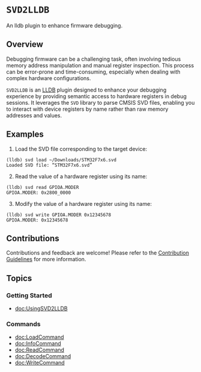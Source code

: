# ``SVD2LLDB``

An lldb plugin to enhance firmware debugging.

## Overview

Debugging firmware can be a challenging task, often involving tedious memory address manipulation and manual register inspection. This process can be error-prone and time-consuming, especially when dealing with complex hardware configurations.

`SVD2LLDB` is an [LLDB](https://lldb.llvm.org) plugin designed to enhance your debugging experience by providing semantic access to hardware registers in debug sessions. It leverages the `SVD` library to parse CMSIS SVD files, enabling you to interact with device registers by name rather than raw memory addresses and values.

## Examples

1. Load the SVD file corresponding to the target device:

  ```console
  (lldb) svd load ~/Downloads/STM32F7x6.svd
  Loaded SVD file: “STM32F7x6.svd”
  ```

2. Read the value of a hardware register using its name:

  ```console
  (lldb) svd read GPIOA.MODER
  GPIOA.MODER: 0x2800_0000
  ```

3. Modify the value of a hardware register using its name:

  ```console
  (lldb) svd write GPIOA.MODER 0x12345678
  GPIOA.MODER: 0x12345678
  ```

## Contributions

Contributions and feedback are welcome! Please refer to the [Contribution Guidelines](https://github.com/apple/swift-mmio#contributing-to-swift-mmio) for more information.

## Topics

### Getting Started

- <doc:UsingSVD2LLDB>

### Commands

- <doc:LoadCommand>
- <doc:InfoCommand>
- <doc:ReadCommand>
- <doc:DecodeCommand>
- <doc:WriteCommand>
